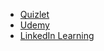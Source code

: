 * [Quizlet](https://quizlet.com/)
* [Udemy](https://www.udemy.com/)
* [LinkedIn Learning](https://de.linkedin.com/learning)